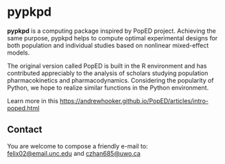 # pypkpd  
**pypkpd** is a computing package inspired by PopED project. Achieving the same purpose, pypkpd helps to compute optimal experimental designs for both population and individual studies based on nonlinear mixed-effect models.   

The original version called PopED is built in the R environment and has contributed appreciably to the analysis of scholars studying population pharmacokinetics and pharmacodynamics. Considering the popularity of Python, we hope to realize similar functions in the Python environment.

Learn more in this https://andrewhooker.github.io/PopED/articles/intro-poped.html

## Contact  
You are welcome to compose a friendly e-mail to:  
felix02@email.unc.edu and czhan685@uwo.ca
